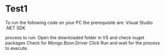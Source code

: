# Test1
To run the following code on your PC the prerequisite are:
    Visual Studio 
    .NET SDK

process to run:
    Open the downloaded folder in VS and check nuget packages
    Check for Mongo.Bson.Driver
    Click Run and wait for the process to execute.
    
    

